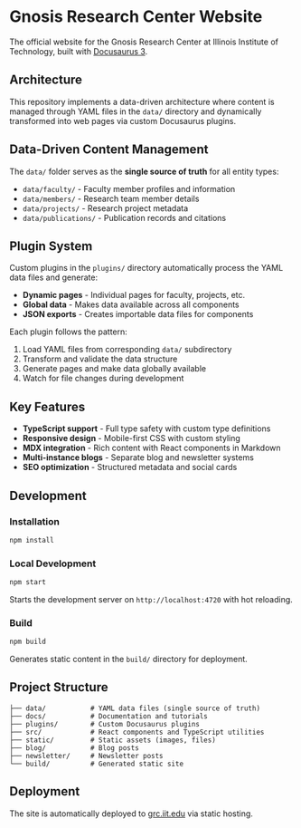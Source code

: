 # Gnosis Research Center Website

The official website for the Gnosis Research Center at Illinois Institute of Technology, built with [Docusaurus 3](https://docusaurus.io/).

## Architecture

This repository implements a data-driven architecture where content is managed through YAML files in the `data/` directory and dynamically transformed into web pages via custom Docusaurus plugins.

## Data-Driven Content Management

The `data/` folder serves as the **single source of truth** for all entity types:

- `data/faculty/` - Faculty member profiles and information
- `data/members/` - Research team member details
- `data/projects/` - Research project metadata
- `data/publications/` - Publication records and citations

## Plugin System

Custom plugins in the `plugins/` directory automatically process the YAML data files and generate:

- **Dynamic pages** - Individual pages for faculty, projects, etc.
- **Global data** - Makes data available across all components
- **JSON exports** - Creates importable data files for components

Each plugin follows the pattern:

1. Load YAML files from corresponding `data/` subdirectory
2. Transform and validate the data structure
3. Generate pages and make data globally available
4. Watch for file changes during development

## Key Features

- **TypeScript support** - Full type safety with custom type definitions
- **Responsive design** - Mobile-first CSS with custom styling
- **MDX integration** - Rich content with React components in Markdown
- **Multi-instance blogs** - Separate blog and newsletter systems
- **SEO optimization** - Structured metadata and social cards

## Development

### Installation

```bash
npm install
```

### Local Development

```bash
npm start
```

Starts the development server on `http://localhost:4720` with hot reloading.

### Build

```bash
npm build
```

Generates static content in the `build/` directory for deployment.

## Project Structure

```text
├── data/           # YAML data files (single source of truth)
├── docs/           # Documentation and tutorials
├── plugins/        # Custom Docusaurus plugins
├── src/            # React components and TypeScript utilities
├── static/         # Static assets (images, files)
├── blog/           # Blog posts
├── newsletter/     # Newsletter posts
└── build/          # Generated static site
```

## Deployment

The site is automatically deployed to [grc.iit.edu](https://grc.iit.edu) via static hosting.
